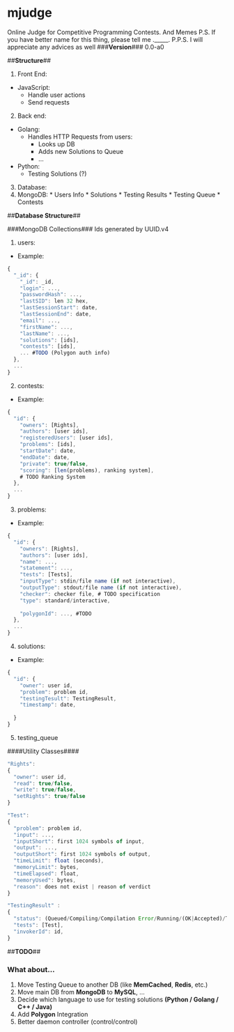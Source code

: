 **mjudge**
========

Online Judge for Competitive Programming Contests. And Memes
P.S. If you have better name for this thing, please tell me ._____.
P.P.S. I will appreciate any advices as well
###**Version**###
0.0-a0

##**Structure**##
1. Front End:
  * JavaScript:
    * Handle user actions
    * Send requests
2. Back end:
  * Golang:
    * Handles HTTP Requests from users:
      * Looks up DB
      * Adds new Solutions to Queue
      * ...
  * Python:
    * Testing Solutions (?)
3. Database:
  1. MongoDB:
    * Users Info
    * Solutions
    * Testing Results
    * Testing Queue
    * Contests

##**Database Structure**##

###MongoDB Collections###
Ids generated by UUID.v4  
1. users:
  * Example:
  ```js
  {
    "_id": {
      "_id": _id,
      "login": ...,
      "passwordHash": ...,
      "lastSID": len 32 hex,
      "lastSessionStart": date,
      "lastSessionEnd": date,
      "email": ...,
      "firstName": ...,
      "lastName": ...,
      "solutions": [ids],
      "contests": [ids],
      ... #TODO (Polygon auth info)
    },
    ...
  }
  ```

2. contests:
  * Example:
  ```js
  {
    "id": {
      "owners": [Rights],
      "authors": [user ids],
      "registeredUsers": [user ids],
      "problems": [ids],
      "startDate": date,
      "endDate": date,
      "private": true/false,
      "scoring": [len(problems), ranking system],
      # TODO Ranking System
    },
    ...
  }
  ```
3. problems:
  * Example:
  ```js
  {
    "id": {
      "owners": [Rights],
      "authors": [user ids],
      "name": ...,
      "statement": ...,
      "tests": [Tests],
      "inputType": stdin/file name (if not interactive),
      "outputType": stdout/file name (if not interactive),
      "checker": checker file, # TODO specification
      "type": standard/interactive,
      
      "polygonId": ..., #TODO
    },
    ...
  }
  ```
4. solutions:
  * Example:
  ```js
  {
    "id": {
      "owner": user id,
      "problem": problem id,
      "testingTesult": TestingResult,
      "timestamp": date,
    
    }
  }
  ```
5. testing_queue

####Utility Classes####
```js
"Rights":
{
  "owner": user id,
  "read": true/false,
  "write": true/false,
  "setRights": true/false
}
```
```js
"Test":
{
  "problem": problem id,
  "input": ...,
  "inputShort": first 1024 symbols of input,
  "output": ...,
  "outputShort": first 1024 symbols of output,
  "timeLimit": float (seconds),
  "memoryLimit": bytes,
  "timeElapsed": float,
  "memoryUsed": bytes,
  "reason": does not exist | reason of verdict
}
```
```js
"TestingResult" :
{
  "status": (Queued/Compiling/Compilation Error/Running/(OK|Accepted)/Time Limit Exceeded/Memory Limit Exceeded/Runtime Error/Wrong Answer/Security Violation/...)
  "tests": [Test],
  "invokerId": id,
}
```

##**TODO**##
### What about... ###
1. Move Testing Queue to another DB (like **MemCached**, **Redis**, etc.)
2. Move main DB from **MongoDB** to **MySQL**, ...
3. Decide which language to use for testing solutions **(Python / Golang / C++ / Java)**
4. Add **Polygon** Integration
5. Better daemon controller (control/control)
